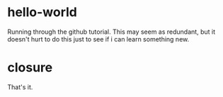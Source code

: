 # hello-world
Running through the github tutorial. This may seem as redundant, but it doesn't hurt to do this just to see if i can learn something new.

# closure
That's it.
